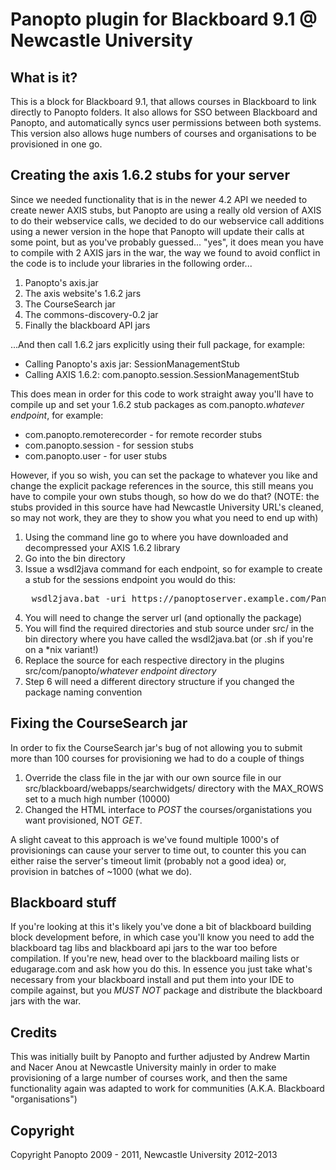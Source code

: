 Panopto plugin for Blackboard 9.1 @ Newcastle University
========================================================

What is it?
-----------

This is a block for Blackboard 9.1, that allows courses in Blackboard to link directly to Panopto folders. It also allows for SSO between Blackboard and Panopto, and automatically syncs user permissions between both systems. This version also allows huge numbers of courses and organisations to be provisioned in one go.

Creating the axis 1.6.2 stubs for your server
---------------------------------------------

Since we needed functionality that is in the newer 4.2 API we needed to create newer AXIS stubs, but Panopto are using a really old version of AXIS to do their webservice calls, we decided to do our webservice call additions using a newer version in the hope that Panopto will update their calls at some point, but as you've probably guessed... "yes", it does mean you have to compile with 2 AXIS jars in the war, the way we found to avoid conflict in the code is to include your libraries in the following order...

1. Panopto's axis.jar
2. The axis website's 1.6.2 jars
3. The CourseSearch jar
4. The commons-discovery-0.2 jar
5. Finally the blackboard API jars

...And then call 1.6.2 jars explicitly using their full package, for example:

* Calling Panopto's axis jar: SessionManagementStub
* Calling AXIS 1.6.2: com.panopto.session.SessionManagementStub

This does mean in order for this code to work straight away you'll have to compile up and set your 1.6.2 stub packages as com.panopto.*whatever endpoint*, for example:

* com.panopto.remoterecorder - for remote recorder stubs
* com.panopto.session - for session stubs
* com.panopto.user - for user stubs

However, if you so wish, you can set the package to whatever you like and change the explicit package references in the source, this still means you have to compile your own stubs though, so how do we do that? (NOTE: the stubs provided in this source have had Newcastle University URL's cleaned, so may not work, they are they to show you what you need to end up with)

1. Using the command line go to where you have downloaded and decompressed your AXIS 1.6.2 library
2. Go into the bin directory
3. Issue a wsdl2java command for each endpoint, so for example to create a stub for the sessions endpoint you would do this:
<pre>
	wsdl2java.bat -uri https://panoptoserver.example.com/Panopto/PublicAPISSL/4.2/SessionManagement.svc?wsdl -p com.panopto.session
</pre>
4. You will need to change the server url (and optionally the package)
5. You will find the required directories and stub source under src/ in the bin directory where you have called the wsdl2java.bat (or .sh if you're on a *nix variant!)
6. Replace the source for each respective directory in the plugins src/com/panopto/*whatever endpoint directory*
7. Step 6 will need a different directory structure if you changed the package naming convention

Fixing the CourseSearch jar
---------------------------

In order to fix the CourseSearch jar's bug of not allowing you to submit more than 100 courses for provisioning we had to do a couple of things

1. Override the class file in the jar with our own source file in our src/blackboard/webapps/searchwidgets/ directory with the MAX_ROWS set to a much high number (10000)
2. Changed the HTML interface to *POST* the courses/organistations you want provisioned, NOT *GET*.

A slight caveat to this approach is we've found multiple 1000's of provisionings can cause your server to time out, to counter this you can either raise the server's timeout limit (probably not a good idea) or, provision in batches of ~1000 (what we do).

Blackboard stuff
----------------

If you're looking at this it's likely you've done a bit of blackboard building block development before, in which case you'll know you need to add the blackboard tag libs and blackboard api jars to the war too before compilation. If you're new, head over to the blackboard mailing lists or edugarage.com and ask how you do this. In essence you just take what's necessary from your blackboard install and put them into your IDE to compile against, but you *MUST NOT* package and distribute the blackboard jars with the war.

Credits
-------

This was initially built by Panopto and further adjusted by Andrew Martin and Nacer Anou at Newcastle University mainly in order to make provisioning of a large number of courses work, and then the same functionality again was adapted to work for communities (A.K.A. Blackboard "organisations")

Copyright
---------

Copyright Panopto 2009 - 2011, Newcastle University 2012-2013
